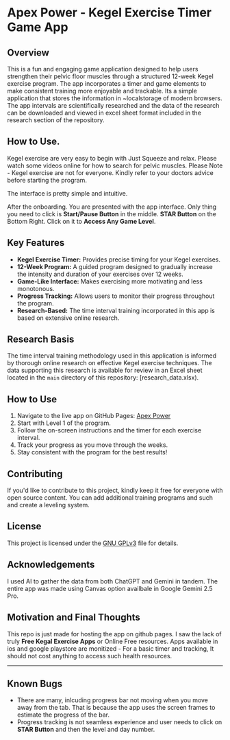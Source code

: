 # Apex Power - Kegel Exercise Timer Game App

## Overview

This is a fun and engaging game application designed to help users strengthen their pelvic floor muscles through a structured 12-week Kegel exercise program. The app incorporates a timer and game elements to make consistent training more enjoyable and trackable.
Its a simple application that stores the information in ~localstorage of modern browsers. The app intervals are scientifically researched and the data of the research can be downloaded and viewed in excel sheet format included in the research section of the repository.

## How to Use. 
Kegel exercise are very easy to begin with Just Squeeze and relax. Please watch some videos online for how to search for pelvic muscles. 
Please Note - Kegel exercise are not for everyone. Kindly refer to your doctors advice before starting the program. 

The interface is pretty simple and intuitive. 

After the onboarding. You are presented with the app interface. 
Only thing you need to click is 
**Start/Pause Button** in the middle. 
**STAR Button** on the Bottom Right. Click on it to **Access Any Game Level**. 

## Key Features

* **Kegel Exercise Timer:** Provides precise timing for your Kegel exercises.
* **12-Week Program:** A guided program designed to gradually increase the intensity and duration of your exercises over 12 weeks.
* **Game-Like Interface:** Makes exercising more motivating and less monotonous.
* **Progress Tracking:** Allows users to monitor their progress throughout the program.
* **Research-Based:** The time interval training incorporated in this app is based on extensive online research.

## Research Basis

The time interval training methodology used in this application is informed by thorough online research on effective Kegel exercise techniques. The data supporting this research is available for review in an Excel sheet located in the `main` directory of this repository: [research_data.xlsx).

## How to Use

1.  Navigate to the live app on GitHub Pages: [Apex Power](https://nexusstreamon.github.io/kegel-apex-power-app/)
2.  Start with Level 1 of the program.
3.  Follow the on-screen instructions and the timer for each exercise interval.
4.  Track your progress as you move through the weeks.
5.  Stay consistent with the program for the best results!

## Contributing

If you'd like to contribute to this project, kindly keep it free for everyone with open source content. 
You can add additional training programs and such and create a leveling system. 

## License

This project is licensed under the [GNU GPLv3](https://choosealicense.com/licenses/gpl-3.0/) file for details. 

## Acknowledgements

I used AI to gather the data from both ChatGPT and Gemini in tandem. The entire app was made using Canvas option availbale in Google Gemini 2.5 Pro. 

## Motivation and Final Thoughts

This repo is just made for hosting the app on github pages. 
I saw the lack of truly **Free Kegal Exercise Apps** or Online Free resources. Apps available in ios and google playstore are monitized - For a basic timer and tracking, It should not cost anything to access such health resources. 

---

## Known Bugs

- There are many, inlcuding progress bar not moving when you move away from the tab. That is because the app uses the screen frames to estimate the progress of the bar. 
- Progress tracking is not seamless experience and user needs to click on **STAR Button**  and then the level and day number.
